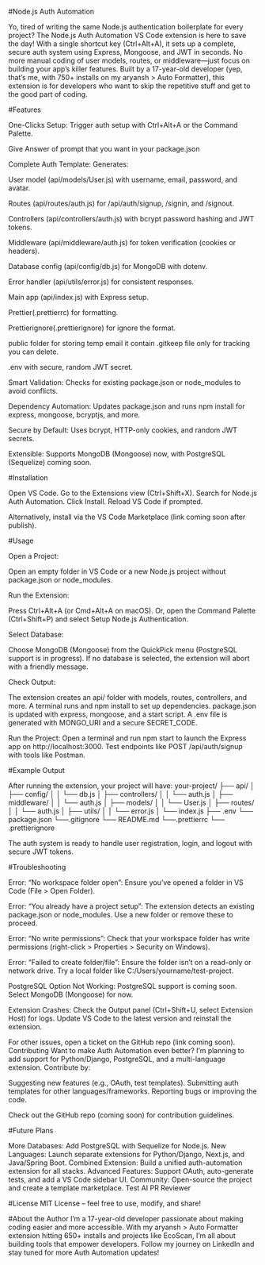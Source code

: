 #Node.js Auth Automation

Yo, tired of writing the same Node.js authentication boilerplate for every project? The Node.js Auth Automation VS Code extension is here to save the day! With a single shortcut key (Ctrl+Alt+A), it sets up a complete, secure auth system using Express, Mongoose, and JWT in seconds. No more manual coding of user models, routes, or middleware—just focus on building your app’s killer features.
Built by a 17-year-old developer (yep, that’s me, with 750+ installs on my aryansh > Auto Formatter), this extension is for developers who want to skip the repetitive stuff and get to the good part of coding.

#Features

One-Clicks Setup: Trigger auth setup with Ctrl+Alt+A or the Command Palette.

Give Answer of prompt that you want in your package.json

Complete Auth Template: Generates:

User model (api/models/User.js) with username, email, password, and avatar.

Routes (api/routes/auth.js) for /api/auth/signup, /signin, and /signout.

Controllers (api/controllers/auth.js) with bcrypt password hashing and JWT tokens.

Middleware (api/middleware/auth.js) for token verification (cookies or headers).

Database config (api/config/db.js) for MongoDB with dotenv.

Error handler (api/utils/error.js) for consistent responses.

Main app (api/index.js) with Express setup.

Prettier(.prettierrc) for formatting.

Prettierignore(.prettierignore) for ignore the format.

public folder for storing temp email it contain .gitkeep file only for tracking you can delete.

.env with secure, random JWT secret.


Smart Validation: Checks for existing package.json or node_modules to avoid conflicts.

Dependency Automation: Updates package.json and runs npm install for express, mongoose, bcryptjs, and more.

Secure by Default: Uses bcrypt, HTTP-only cookies, and random JWT secrets.

Extensible: Supports MongoDB (Mongoose) now, with PostgreSQL (Sequelize) coming soon.


#Installation

Open VS Code.
Go to the Extensions view (Ctrl+Shift+X).
Search for Node.js Auth Automation.
Click Install.
Reload VS Code if prompted.

Alternatively, install via the VS Code Marketplace (link coming soon after publish).

#Usage

Open a Project:

Open an empty folder in VS Code or a new Node.js project without package.json or node_modules.


Run the Extension:

Press Ctrl+Alt+A (or Cmd+Alt+A on macOS).
Or, open the Command Palette (Ctrl+Shift+P) and select Setup Node.js Authentication.


Select Database:

Choose MongoDB (Mongoose) from the QuickPick menu (PostgreSQL support is in progress).
If no database is selected, the extension will abort with a friendly message.


Check Output:

The extension creates an api/ folder with models, routes, controllers, and more.
A terminal runs and npm install to set up dependencies.
package.json is updated with express, mongoose, and a start script.
A .env file is generated with MONGO_URI and a secure SECRET_CODE.

Run the Project:
Open a terminal and run npm start to launch the Express app on http://localhost:3000.
Test endpoints like POST /api/auth/signup with tools like Postman.

#Example Output

After running the extension, your project will have:
your-project/
├── api/
│   ├── config/
│   │   └── db.js
│   ├── controllers/
│   │   └── auth.js
│   ├── middleware/
│   │   └── auth.js
│   ├── models/
│   │   └── User.js
│   ├── routes/
│   │   └── auth.js
│   ├── utils/
│   │   └── error.js
│   └── index.js
├── .env
└── package.json
└──.gitignore
└── README.md
└──.prettierrc
└── .prettierignore

The auth system is ready to handle user registration, login, and logout with secure JWT tokens.

#Troubleshooting

Error: “No workspace folder open”:
Ensure you’ve opened a folder in VS Code (File > Open Folder).

Error: “You already have a project setup”:
The extension detects an existing package.json or node_modules. Use a new folder or remove these to proceed.

Error: “No write permissions”:
Check that your workspace folder has write permissions (right-click > Properties > Security on Windows).


Error: “Failed to create folder/file”:
Ensure the folder isn’t on a read-only or network drive. Try a local folder like C:/Users/yourname/test-project.


PostgreSQL Option Not Working:
PostgreSQL support is coming soon. Select MongoDB (Mongoose) for now.


Extension Crashes:
Check the Output panel (Ctrl+Shift+U, select Extension Host) for logs.
Update VS Code to the latest version and reinstall the extension.



For other issues, open a ticket on the GitHub repo (link coming soon).
Contributing
Want to make Auth Automation even better? I’m planning to add support for Python/Django, PostgreSQL, and a multi-language extension. Contribute by:

Suggesting new features (e.g., OAuth, test templates).
Submitting auth templates for other languages/frameworks.
Reporting bugs or improving the code.

Check out the GitHub repo (coming soon) for contribution guidelines.

#Future Plans

More Databases: Add PostgreSQL with Sequelize for Node.js.
New Languages: Launch separate extensions for Python/Django, Next.js, and Java/Spring Boot.
Combined Extension: Build a unified auth-automation extension for all stacks.
Advanced Features: Support OAuth, auto-generate tests, and add a VS Code sidebar UI.
Community: Open-source the project and create a template marketplace.
Test AI PR Reviewer

#License
MIT License – feel free to use, modify, and share!

#About the Author
I’m a 17-year-old developer passionate about making coding easier and more accessible. With my aryansh > Auto Formatter extension hitting 650+ installs and projects like EcoScan, I’m all about building tools that empower developers. Follow my journey on LinkedIn and stay tuned for more Auth Automation updates!
